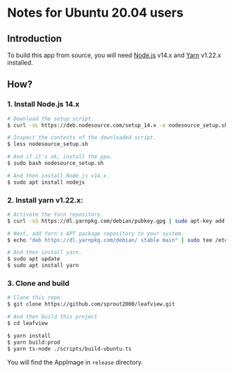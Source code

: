 # Notes for Ubuntu 20.04 users

## Introduction

To build this app from source, you will need [Node.js](https://nodejs.org/) v14.x and [Yarn](https://yarnpkg.com/) v1.22.x installed.

## How?

### 1. Install Node.js 14.x

```bash
# Download the setup script.
$ curl -sL https://deb.nodesource.com/setup_14.x -o nodesource_setup.sh

# Inspect the contents of the downloaded script.
$ less nodesource_setup.sh

# And if it's ok, install the ppa.
$ sudo bash nodesource_setup.sh

# And then install Node.js v14.x.
$ sudo apt install nodejs
```

### 2. Install yarn v1.22.x:

```bash
# Activate the Yarn repository.
$ curl -sS https://dl.yarnpkg.com/debian/pubkey.gpg | sudo apt-key add -

# Next, add Yarn's APT package repository to your system.
$ echo "deb https://dl.yarnpkg.com/debian/ stable main" | sudo tee /etc/apt/sources.list.d/yarn.list

# And then install yarn.
$ sudo apt update
$ sudo apt install yarn
```

### 3. Clone and build

```bash
# Clone this repo.
$ git clone https://github.com/sprout2000/leafview.git

# And then build this project
$ cd leafview

$ yarn install
$ yarn build:prod
$ yarn ts-node ./scripts/build-ubuntu.ts
```

You will find the AppImage in `release` directory.
